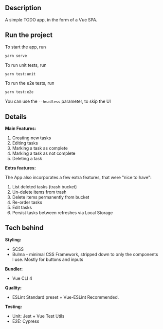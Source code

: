 ## Description

A simple TODO app, in the form of a Vue SPA.

## Run the project
To start the app, run

```bash
yarn serve
```

To run unit tests, run

```bash
yarn test:unit
```

To run the e2e tests, run
```bash
yarn test:e2e
```
You can use the `--headless` parameter, to skip the UI

## Details

**Main Features:**

1. Creating new tasks
2. Editing tasks
3. Marking a task as complete
4. Marking a task as not complete
5. Deleting a task

**Extra features:**

The App also incorporates a few extra features, that were "nice to have":

1. List deleted tasks (trash bucket)
2. Un-delete items from trash
3. Delete items permanently from bucket
4. Re-order tasks
5. Edit tasks
6. Persist tasks between refreshes via Local Storage

## Tech behind

**Styling:**
* SCSS
* Bulma - minimal CSS Framework, stripped down to only the components I use. Mostly for buttons and inputs

**Bundler:** 
* Vue CLI 4

**Quality:** 
* ESLint Standard preset + Vue-ESLint Recommended.

**Testing:**
* Unit: Jest + Vue Test Utils
* E2E: Cypress
